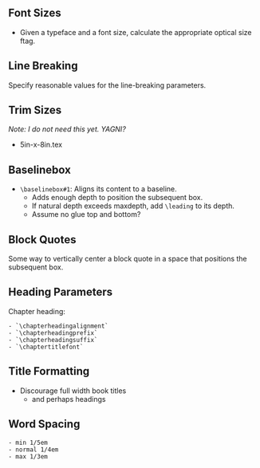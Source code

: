 ## Font Sizes

- Given a typeface and a font size,
    calculate the appropriate optical size ftag.

## Line Breaking

Specify reasonable values for the line-breaking parameters.

## Trim Sizes

*Note: I do not need this yet.
YAGNI?*

- 5in-x-8in.tex

## Baselinebox

- `\baselinebox#1`: Aligns its content to a baseline.
    - Adds enough depth to position the subsequent box.
    - If natural depth exceeds maxdepth, add `\leading` to its depth.
    - Assume no glue top and bottom?

## Block Quotes

Some way to vertically center a block quote in a space that positions the subsequent box.

## Heading Parameters

Chapter heading:

    - `\chapterheadingalignment`
    - `\chapterheadingprefix`
    - `\chapterheadingsuffix`
    - `\chaptertitlefont`

## Title Formatting

- Discourage full width book titles
    - and perhaps headings

## Word Spacing

    - min 1/5em
    - normal 1/4em
    - max 1/3em
